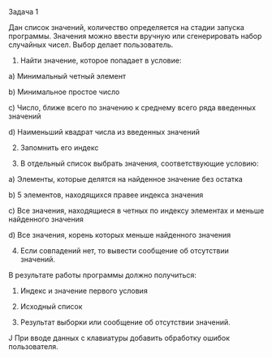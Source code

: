 Задача 1

Дан список значений, количество определяется на стадии запуска программы. Значения можно ввести вручную или сгенерировать набор случайных чисел. Выбор делает пользователь.

1. Найти значение, которое попадает в условие:

a) Минимальный четный элемент

b) Минимальное простое число

c) Число, ближе всего по значению к среднему всего ряда введенных значений

d) Наименьший квадрат числа из введенных значений

2. Запомнить его индекс

3. В отдельный список выбрать значения, соответствующие условию:

a) Элементы, которые делятся на найденное значение без остатка

b) 5 элементов, находящихся правее индекса значения

c) Все значения, находящиеся в четных по индексу элементах и меньше найденного значения

d) Все значения, корень которых меньше найденного значения

4. Если совпадений нет, то вывести сообщение об отсутствии значений.

В результате работы программы должно получиться:

1. Индекс и значение первого условия

2. Исходный список

3. Результат выборки или сообщение об отсутствии значений.

J При вводе данных с клавиатуры добавить обработку ошибок пользователя.
